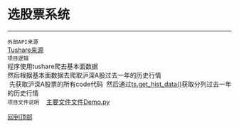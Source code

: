 # 选股票系统
***
`外部API来源`  
  [Tushare来源](http://tushare.org "悬停显示")  
`项目逻辑`   
  程序使用tushare爬去基本面数据  
  然后根据基本面数据去爬取沪深A股过去一年的历史行情  
  先获取沪深A股票的所有code代码 
  然后通过[ts.get_hist_data()](http://tushare.org/trading.html#id2)获取分列过去一年的历史行情  
`项目文件说明`   
  [主要文件文件Demo.py](Demo.py)  

[回到顶部](#readme)	 
